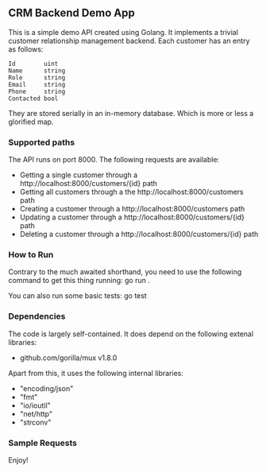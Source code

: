 ## CRM Backend Demo App

This is a simple demo API created using Golang. It implements a trivial customer relationship management backend.
Each customer has an entry as follows:

    Id        uint
    Name      string
    Role      string
    Email     string
    Phone     string
    Contacted bool

They are stored serially in an in-memory database. Which is more or less a glorified map.

### Supported paths
The API runs on port 8000. The following requests are available:
- Getting a single customer through a http://localhost:8000/customers/{id} path
- Getting all customers through a the http://localhost:8000/customers path
- Creating a customer through a http://localhost:8000/customers path
- Updating a customer through a http://localhost:8000/customers/{id} path
- Deleting a customer through a http://localhost:8000/customers/{id} path

### How to Run
Contrary to the much awaited shorthand, you need to use the following command to get this thing running:
    go run .

You can also run some basic tests:
    go test
    
### Dependencies
The code is largely self-contained. It does depend on the following extenal libraries:
- github.com/gorilla/mux v1.8.0

Apart from this, it uses the following internal libraries:
- "encoding/json"
- "fmt"
- "io/ioutil"
- "net/http"
- "strconv"

### Sample Requests

Enjoy!
